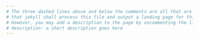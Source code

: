 ```yaml
---
# The three dashed lines above and below the comments are all that are needed so
# that jekyll shall process this file and output a landing page for this author.
# However, you may add a description to the page by uncommenting the line below.
# description: a short description goes here
---
```

